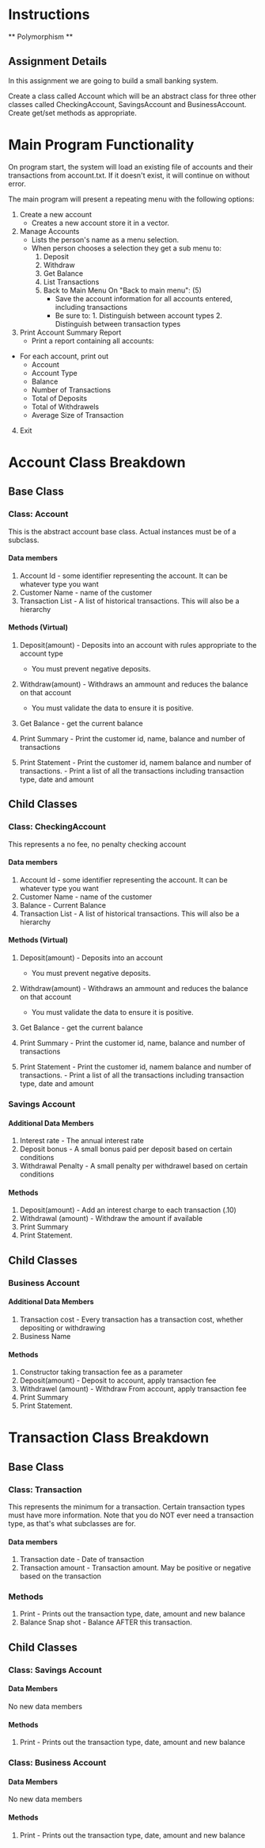 # Instructions  

  ** Polymorphism **

## Assignment Details ##

In this assignment we are going to build a small banking system.

Create a class called Account which will be an abstract class for three other classes called CheckingAccount, SavingsAccount and BusinessAccount.  Create get/set methods as appropriate.

# Main Program Functionality # 

On program start, the system will load an existing file of accounts and their transactions from account.txt.
If it doesn't exist, it will continue on without error.

The main program will present a repeating menu with the following options:

1.  Create a new account
    - Creates a new account store it in a vector.
2.  Manage Accounts
    - Lists the person's name as a menu selection.
    - When person chooses a selection they get a sub menu to:
        1.  Deposit
        2.  Withdraw
        3.  Get Balance
        4.  List Transactions
        5.  Back to Main Menu
        On "Back to main menu": (5)
            - Save the account information for all accounts entered, including transactions
            - Be sure to:
                   1.  Distinguish between account types
                   2.  Distinguish between transaction types
3. Print Account Summary Report
   -  Print a report containing all accounts:
  - For each account, print out
     -    Account
     -    Account Type
     -    Balance
     -    Number of Transactions
     -    Total of Deposits
     -    Total of Withdrawels
    -    Average Size of Transaction
4. Exit

# Account Class Breakdown #

## Base Class ##
### Class: Account ###
This is the abstract account base class.  Actual instances must be of a subclass.

#### Data members ####
1.  Account Id - some identifier representing the account.  It can be whatever type you want
2.  Customer Name - name of the customer
3.  Transaction List - A list of historical transactions.  This will also be a hierarchy

#### Methods (Virtual) #### 
1.  Deposit(amount) - Deposits into an account with rules appropriate to the account type
    * You must prevent negative deposits.

2.  Withdraw(amount) - Withdraws an ammount and reduces the balance on that account
    
    * You must validate the data to ensure it is positive.

3.  Get Balance - get the current balance
4.  Print Summary - Print the customer id, name, balance and number of transactions
5.  Print Statement - Print the customer id, namem balance and number of transactions.
                    - Print a list of all the transactions including transaction type, date and amount 

## Child Classes ##
### Class: CheckingAccount ###
This represents a no fee, no penalty checking account


#### Data members ####
1.  Account Id - some identifier representing the account.  It can be whatever type you want
2.  Customer Name - name of the customer
3.  Balance - Current Balance
4.  Transaction List - A list of historical transactions.  This will also be a hierarchy

#### Methods (Virtual) #### 
1.  Deposit(amount) - Deposits into an account 
    * You must prevent negative deposits.

2.  Withdraw(amount) - Withdraws an ammount and reduces the balance on that account
    
    * You must validate the data to ensure it is positive.

3.  Get Balance - get the current balance
4.  Print Summary - Print the customer id, name, balance and number of transactions
5.  Print Statement - Print the customer id, namem balance and number of transactions.
                    - Print a list of all the transactions including transaction type, date and amount 

### Savings Account ###

#### Additional Data Members ##

1. Interest rate - The annual interest rate 
2. Deposit bonus - A small bonus paid per deposit based on certain conditions 
3. Withdrawal Penalty - A small penalty per withdrawel based on certain conditions 


####  Methods ####
1. Deposit(amount) - Add an interest charge to each transaction (.10)
2. Withdrawal (amount) - Withdraw the amount if available
3. Print Summary
4. Print Statement.

## Child Classes ##
### Business Account ###

#### Additional Data Members ####
1. Transaction cost - Every transaction has a transaction cost, whether depositing or withdrawing 
2. Business Name

####  Methods ####
1. Constructor taking transaction fee as a parameter
2. Deposit(amount) - Deposit to account, apply transaction fee
3. Withdrawel (amount) - Withdraw From account, apply transaction fee
4. Print Summary
5. Print Statement.


# Transaction Class Breakdown #
## Base Class ##
### Class: Transaction ###
This represents the minimum for a transaction.  Certain transaction types must have more information.
Note that you do NOT ever need a transaction type, as that's what subclasses are for.

#### Data members ####
1.  Transaction date - Date of transaction
2.  Transaction amount - Transaction amount. May be positive or negative based on the transaction


### Methods ###
1.  Print - Prints out the transaction type, date, amount and new balance
2.  Balance Snap shot - Balance AFTER this transaction.

##  Child Classes ##
### Class: Savings Account ###
#### Data Members ####
No new data members
#### Methods ####
1. Print - Prints out the transaction type, date, amount and new balance


### Class: Business Account ###
#### Data Members ####
No new data members
#### Methods ####
1. Print - Prints out the transaction type, date, amount and new balance




